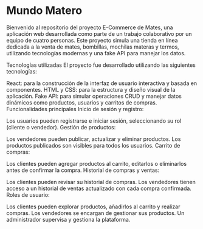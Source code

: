 # Mundo Matero

Bienvenido al repositorio del proyecto E-Commerce de Mates, una aplicación web desarrollada como parte de un trabajo colaborativo por un equipo de cuatro personas. Este proyecto simula una tienda en línea dedicada a la venta de mates, bombillas, mochilas materas y termos, utilizando tecnologías modernas y una fake API para manejar los datos.

Tecnologías utilizadas
El proyecto fue desarrollado utilizando las siguientes tecnologías:

React: para la construcción de la interfaz de usuario interactiva y basada en componentes.
HTML y CSS: para la estructura y diseño visual de la aplicación.
Fake API: para simular operaciones CRUD y manejar datos dinámicos como productos, usuarios y carritos de compras.
Funcionalidades principales
Inicio de sesión y registro:

Los usuarios pueden registrarse e iniciar sesión, seleccionando su rol (cliente o vendedor).
Gestión de productos:

Los vendedores pueden publicar, actualizar y eliminar productos.
Los productos publicados son visibles para todos los usuarios.
Carrito de compras:

Los clientes pueden agregar productos al carrito, editarlos o eliminarlos antes de confirmar la compra.
Historial de compras y ventas:

Los clientes pueden revisar su historial de compras.
Los vendedores tienen acceso a un historial de ventas actualizado con cada compra confirmada.
Roles de usuario:

Los clientes pueden explorar productos, añadirlos al carrito y realizar compras.
Los vendedores se encargan de gestionar sus productos.
Un administrador supervisa y gestiona la plataforma.
